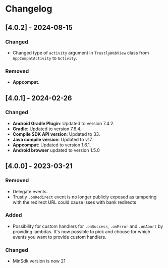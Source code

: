 # Changelog

## [4.0.2] - 2024-08-15

### Changed

- Changed type of `activity` argument in `TrustlyWebView` class from `AppCompatActivity` to `Activity`.

### Removed

- **Appcompat**.

## [4.0.1] - 2024-02-26

### Changed

- **Android Gradle Plugin**: Updated to version 7.4.2.
- **Gradle**: Updated to version 7.6.4.
- **Compile SDK API version**: Updated to 33.
- **Java compile version**: Updated to v17.
- **Appcompat**: Updated to version 1.6.1.
- **Android browser** updated to version 1.5.0

## [4.0.0] - 2023-03-21

### Removed

- Delegate events.
- Trustly `.onRedirect` event is no longer publicly exposed as tampering with the redirect URL could cause isses with bank redirects

### Added

- Possibility for custom handlers for `.onSuccess`, `.onError` and `.onAbort` by providing lambdas. It's now possible to pick and choose for which events you want to provide custom handlers.

### Changed

- MinSdk version is now 21
